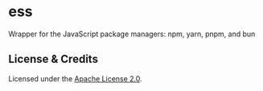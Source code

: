 # ess

Wrapper for the JavaScript package managers: npm, yarn, pnpm, and bun

## License & Credits

Licensed under the [Apache License 2.0](./LICENSE.txt).
